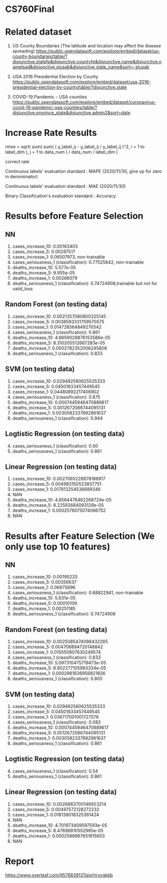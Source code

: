 # CS760Final

# Related dataset #
1. US County Boundaries (The latitude and location may affect the disease spreading)
https://public.opendatasoft.com/explore/embed/dataset/us-county-boundaries/table/?disjunctive.statefp&disjunctive.countyfp&disjunctive.name&disjunctive.namelsad&disjunctive.stusab&disjunctive.state_name&sort=-stusab

2. USA 2016 Presidential Election by County
https://public.opendatasoft.com/explore/embed/dataset/usa-2016-presidential-election-by-county/table/?disjunctive.state

3. COVID-19 Pandemic - USA counties
https://public.opendatasoft.com/explore/embed/dataset/coronavirus-covid-19-pandemic-usa-counties/table/?disjunctive.province_state&disjunctive.admin2&sort=date


# Increase Rate Results #
rmse = sqrt( sum( sum( ( y_label_ij - y_label_ij / y_label_ij )^2, i = 1 to label_dim ), j = 1 to data_num ) / data_num / label_dim )

correct rate

Continuous labels' evaluation standard : MAPE (2020/11/30, give up for zero in denominator)

Continuous labels' evaluation standard : MAE (2020/11/30)

Binary Classification's evaluation standard : Accuracy

# Results before Feature Selection #
## NN ##
1. cases_increase_10: 0.00163403
2. cases_increase_5: 0.00297517
3. cases_increase_1: 0.06507973, non-trainable
4. cases_seriousness_1 (classification): 0.77525842, non-trainable
5. deaths_increase_10: 5.577e-05
6. deaths_increase_5: 9.955e-05
7. deaths_increase_1: 0.00266079
8. deaths_seriousness_1 (classification): 0.74724908,trainable but not for valid_loss

## Random Forest (on testing data) ##
1. cases_increase_10: 0.0021357080800325145
2. cases_increase_5: 0.0038593331759570575
3. cases_increase_1: 0.014728564849270542
4. cases_seriousness_1 (classification): 0.861
5. deaths_increase_10: 4.6659028876153586e-05
6. deaths_increase_5: 8.310205512667283e-05
7. deaths_increase_1: 0.0002782352006245808
8. deaths_seriousness_1 (classification): 0.833

## SVM (on testing data) ##
1. cases_increase_10: 0.029492560625535333
2. cases_increase_5: 0.04501633457449545
3. cases_increase_1: 0.04480892217406902
4. cases_seriousness_1 (classification): 0.875
5. deaths_increase_10: 0.0007445946470889617
6. deaths_increase_5: 0.0012672066744095131
7. deaths_increase_1: 0.0030582337692961637
8. deaths_seriousness_1 (classification): 0.944

## Logtistic Regression (on testing data) ##

4. cases_seriousness_1 (classification): 0.50
8. deaths_seriousness_1 (classification): 0.861

## Linear Regression (on testing data) ##

1. cases_increase_10: 0.0027065228878186917
2. cases_increase_5: 0.004983150523837751
3. cases_increase_1: 0.017813254536689346
4. NAN
5. deaths_increase_10: 4.6564476462268724e-05
6. deaths_increase_5: 8.22592684093128e-05
7. deaths_increase_1: 0.0002578075074066752
8. NAN

# Results after Feature Selection (We only use top 10 features) #

## NN ##
1. cases_increase_10: 0.00195233
2. cases_increase_5: 0.00356637
3. cases_increase_1: 0.06875696
4. cases_seriousness_1 (classification): 0.68822941, non-trainable
5. deaths_increase_10: 5.631e-05
6. deaths_increase_5: 0.00010109
7. deaths_increase_1: 0.00251185
8. deaths_seriousness_1 (classification): 0.74724908

## Random Forest (on testing data) ##
1. cases_increase_10: 0.0025085474098432265
2. cases_increase_5: 0.004706894720148842
3. cases_increase_1: 0.015550907630249574
4. cases_seriousness_1 (classification): 0.833
5. deaths_increase_10: 5.097310475719473e-05
6. deaths_increase_5: 8.802277105993334e-05
7. deaths_increase_1: 0.0002961636956821826
8. deaths_seriousness_1 (classification): 0.805 

## SVM (on testing data) ##
1. cases_increase_10: 0.029492560625535333
2. cases_increase_5: 0.04501633457449545
3. cases_increase_1: 0.036717001001727576
4. cases_seriousness_1 (classification): 0.083
5. deaths_increase_10: 0.0007445946470889617
6. deaths_increase_5: 0.0012672066744095131
7. deaths_increase_1: 0.0030582337692961637
8. deaths_seriousness_1 (classification): 0.861

## Logtistic Regression (on testing data) ##

4. cases_seriousness_1 (classification): 0.54
8. deaths_seriousness_1 (classification): 0.861

## Linear Regression (on testing data) ##

1. cases_increase_10: 0.0026883700146923214
2. cases_increase_5: 0.00497572128272232
3. cases_increase_1: 0.018138018325361424
4. NAN
5. deaths_increase_10: 4.701973409597593e-05
6. deaths_increase_5: 8.47698810552995e-05
7. deaths_increase_1: 0.0002588867651615653
8. NAN

# Report
https://www.overleaf.com/9576839137qjgrhrxygkbb
